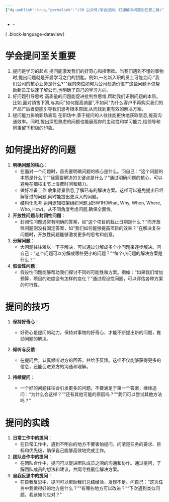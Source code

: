 ```yaml
---
{"dg-publish":true,"permalink":"/30 公众号/学会提问，打通解决问题的任督二脉/","tags":["公众号"]}
---
```



- \-

{ .block-language-dataview}
# 学会提问至关重要

1. 提问是学习的起点 提问能激发我们的好奇心和探索欲。当我们遇到不懂的事物时,提出问题就是开启学习之门的钥匙。例如,一名新入职的员工可能会问:"我们公司的核心业务是什么?""我的岗位如何为公司创造价值?"这些问题不仅帮助新员工快速了解公司,也明确了自己的学习方向。
2. 好问题引导思考 高质量的问题能促进批判性思维,帮助我们识别问题的本质。比如,面对销售下滑,与其问"如何提高销量",不如问"为什么客户不再购买我们的产品?"后者更能引导我们思考根本原因,从而找到更有效的解决方案。
3. 提问能力影响职场表现 在职场中,善于提问的人往往能更快地获取信息,提高沟通效率。同时,提出深思熟虑的问题也能展现你的主动性和学习能力,给领导和同事留下积极的印象。

# 如何提出好的问题
1. **明确问题的核心**：
    - 在面对一个问题时，首先要明确问题的核心是什么。问自己：“这个问题的本质是什么？”“我需要解决的关键点是什么？”通过明确问题的核心，可以避免在细枝末节上浪费时间和精力。
    -  做好准备工作 收集背景信息,了解已有的解决方案。这样可以避免提出已经解答过的问题,同时能提出更深入的问题。
    - 结构化思考 运用逻辑框架组织问题,如5W1H(What, Why, When, Where, Who, How)。从不同角度考虑问题,确保全面性。
1. **开放性问题与封闭性问题**：
    - 封闭性问题通常有明确的答案，如“这个项目的截止日期是什么？”而开放性问题则没有固定答案，如“我们如何能够提高项目的效率？”在解决复杂问题时，开放性问题能够激发更多的思考和创意。
3. **分解问题**：
    - 大问题往往难以一下子解决，可以通过分解成多个小问题来逐步解决。问自己：“这个问题可以分解成哪些更小的问题？”“每个小问题的解决方案是什么？”
4. **假设性问题**：
    - 假设性问题能够帮助我们探讨不同的可能性和方案。例如：“如果我们增加预算，项目的进度会有怎样的变化？”通过假设性问题，可以评估各种方案的可行性。


# 提问的技巧

1. **保持好奇心**：
    - 好奇心是提问的动力。保持对事物的好奇心，才能不断提出新的问题，推动问题的解决。
2. **倾听与反馈**：
    
    - 在提问后，认真倾听对方的回答，并给予反馈。这样不仅能够获得更多的信息，还能促进双方的沟通和理解。
3. **持续提问**：
    - 一个好的问题往往会引发更多的问题。不要满足于第一个答案，继续追问：“为什么会这样？”“还有其他可能的原因吗？”“我们可以尝试其他方法吗？”

# 提问的实践
1. **日常工作中的提问**：
    - 在日常工作中，遇到不明白的地方不要害怕提问。问清楚任务的要求、目标和优先级，确保自己能够高效地完成工作。
2. **团队合作中的提问**：
    - 在团队合作中，提问可以促进团队成员之间的沟通和协作。通过提问，了解团队成员的想法和建议，共同寻找最佳解决方案。
3. **自我反思中的提问**：
    - 在自我反思中，提问可以帮助我们总结经验，发现不足。问自己：“这次任务中我做得好的地方是什么？”“有哪些地方可以改进？”“下次遇到类似问题，我该如何应对？”